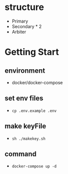 # structure
- Primary
- Secondary * 2
- Arbiter

# Getting Start
## environment
- docker/docker-compose

## set env files 
- `cp .env.example .env`

## make keyFile
- `sh ./makekey.sh`

## command
- `docker-compose up -d`
